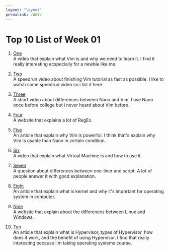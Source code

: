 ```yaml
---
layout: "layout"
permalink: /W01/
---
```


# Top 10 List of Week 01

1. [One](https://www.youtube.com/watch?v=CM7UP-un1vc)<br>
A video that explain what Vim is and why we need to learn it. I find it really interesting ecspecially for a newbie like me.

2. [Two](https://www.youtube.com/watch?v=vI9qoAkTB3g)<br>
A speedrun video about finishing Vim tutorial as fast as possible. I like to watch some speedrun video so i list it here.

3. [Three](https://www.youtube.com/watch?v=REPgWWXRQIk)<br>
A short video about differences between Nano and Vim. I use Nano once before college but i never heard about Vim before.

4. [Four](https://developer.mozilla.org/en-US/docs/Web/JavaScript/Guide/Regular_Expressions/Cheatsheet)<br>
A website that explains a lot of RegEx.

5. [Five](https://hackernoon.com/why-vim-8m1r3z1k)<br>
An article that explain why Vim is powerful. I think that's explain why Vim is usable than Nano in certain condition.

6. [Six](https://www.youtube.com/watch?v=wX75Z-4MEoM)<br>
A video that explain what Virtual Machine is and how to use it.

7. [Seven](https://unix.stackexchange.com/questions/544428/one-liner-vs-script)<br>
A question about differences between one-liner and script. A lot of people answer it with good explanation.

8. [Eight](https://afteracademy.com/blog/what-is-kernel-in-operating-system-and-what-are-the-various-types-of-kernel)<br>
An article that explain what is kernel and why it's important for operating system in computer.

9. [Nine](https://www.guru99.com/linux-differences.html)<br>
A website that explain about the differences between Linux and Windows.

10. [Ten](https://www.vmware.com/topics/glossary/content/hypervisor)<br>
An article that explain what is Hypervisor, types of Hypervisor, how does it work, and the benefit of using Hypervisor. I find that really interesting because i'm taking operating systems course.
